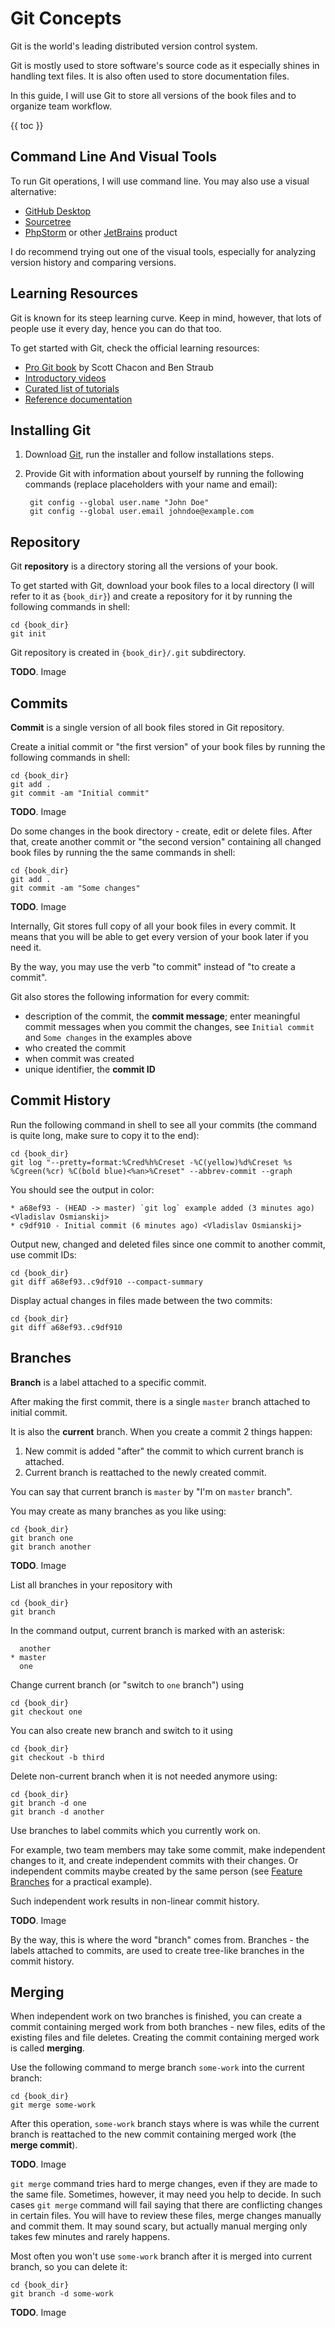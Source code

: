 # Git Concepts

Git is the world's leading distributed version control system.

Git is mostly used to store software's source code as it especially shines in handling text files. It is also often used to store documentation files.

In this guide, I will use Git to store all versions of the book files and to organize team workflow.

{{ toc }}

## Command Line And Visual Tools

To run Git operations, I will use command line. You may also use a visual alternative:

* [GitHub Desktop](https://desktop.github.com/)
* [Sourcetree](https://www.sourcetreeapp.com/)
* [PhpStorm](https://www.jetbrains.com/help/phpstorm/using-git-integration.html) or other [JetBrains](https://www.jetbrains.com/products.html) product

I do recommend trying out one of the visual tools, especially for analyzing version history and comparing versions.

## Learning Resources

Git is known for its steep learning curve. Keep in mind, however, that lots of people use it every day, hence you can do that too.

To get started with Git, check the official learning resources:

* [Pro Git book](https://git-scm.com/book/en/v2) by Scott Chacon and Ben Straub
* [Introductory videos](https://git-scm.com/videos)
* [Curated list of tutorials](https://git-scm.com/doc/ext)
* [Reference documentation](https://git-scm.com/docs)

## Installing Git

1. Download [Git](https://git-scm.com/downloads), run the installer and follow installations steps.
2. Provide Git with information about yourself by running the following commands (replace placeholders with your name and email):

        git config --global user.name "John Doe"
        git config --global user.email johndoe@example.com

## Repository

Git **repository** is a directory storing all the versions of your book.

To get started with Git, download your book files to a local directory (I will refer to it as `{book_dir}`) and create a repository for it by running the following commands in shell:

    cd {book_dir}
    git init

Git repository is created in `{book_dir}/.git` subdirectory.

**TODO**. Image

## Commits

**Commit** is a single version of all book files stored in Git repository.

Create a initial commit or "the first version" of your book files by running the following commands in shell:

    cd {book_dir}
    git add .
    git commit -am "Initial commit"

**TODO**. Image

Do some changes in the book directory - create, edit or delete files. After that, create another commit or "the second version" containing all changed book files  by running the the same commands in shell:

    cd {book_dir}
    git add .
    git commit -am "Some changes"

**TODO**. Image

Internally, Git stores full copy of all your book files in every commit. It means that you will be able to get every version of your book later if you need it.

By the way, you may use the verb "to commit" instead of "to create a commit".

Git also stores the following information for every commit:

* description of the commit, the **commit message**; enter meaningful commit messages when you commit the changes, see `Initial commit` and `Some changes` in the examples above
* who created the commit
* when commit was created
* unique identifier, the **commit ID**

## Commit History

Run the following command in shell to see all your commits (the command is quite long, make sure to copy it to the end):

    cd {book_dir}
    git log "--pretty=format:%Cred%h%Creset -%C(yellow)%d%Creset %s %Cgreen(%cr) %C(bold blue)<%an>%Creset" --abbrev-commit --graph

You should see the output in color:

    * a68ef93 - (HEAD -> master) `git log` example added (3 minutes ago) <Vladislav Osmianskij>
    * c9df910 - Initial commit (6 minutes ago) <Vladislav Osmianskij>

Output new, changed and deleted files since one commit to another commit, use commit IDs:

    cd {book_dir}
    git diff a68ef93..c9df910 --compact-summary

Display actual changes in files made between the two commits:

    cd {book_dir}
    git diff a68ef93..c9df910

## Branches

**Branch** is a label attached to a specific commit.

After making the first commit, there is a single `master` branch attached to initial commit.

It is also the **current** branch. When you create a commit 2 things happen:

1. New commit is added "after" the commit to which current branch is attached.
2. Current branch is reattached to the newly created commit.

You can say that current branch is `master` by "I'm on `master` branch".

You may create as many branches as you like using:

    cd {book_dir}
    git branch one
    git branch another

**TODO**. Image

List all branches in your repository with

    cd {book_dir}
    git branch

In the command output, current branch is marked with an asterisk:

      another
    * master
      one

Change current branch (or "switch to `one` branch") using

    cd {book_dir}
    git checkout one

You can also create new branch and switch to it using

    cd {book_dir}
    git checkout -b third

Delete non-current branch when it is not needed anymore using:

    cd {book_dir}
    git branch -d one
    git branch -d another

Use branches to label commits which you currently work on.

For example, two team members may take some commit, make independent changes to it, and create independent commits with their changes. Or independent commits maybe created by the same person (see [Feature Branches](feature-branches.html) for a practical example).

Such independent work results in non-linear commit history.

**TODO**. Image

By the way, this is where the word "branch" comes from. Branches - the labels attached to commits, are used to create tree-like branches in the commit history.

## Merging

When independent work on two branches is finished, you can create a commit containing merged work from both branches - new files, edits of the existing files and file deletes. Creating the commit containing merged work is called **merging**.

Use the following command to merge branch `some-work` into the current branch:

    cd {book_dir}
    git merge some-work

After this operation, `some-work` branch stays where is was while the current branch is reattached to the new commit containing merged work (the **merge commit**).

**TODO**. Image

`git merge` command tries hard to merge changes, even if they are made to the same file. Sometimes, however, it may need you help to decide. In such cases `git merge` command will fail saying that there are conflicting changes in certain files. You will have to review these files, merge changes manually and commit them. It may sound scary, but actually manual merging only takes few minutes and rarely happens.

Most often you won't use `some-work`  branch after it is merged into current branch, so you can delete it:

    cd {book_dir}
    git branch -d some-work

**TODO**. Image
